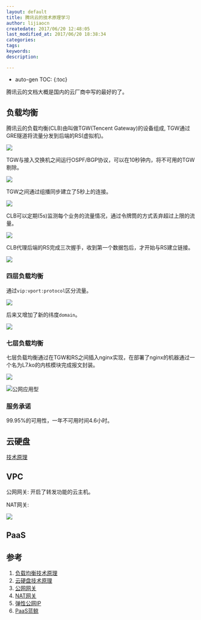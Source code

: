 ```yaml
---
layout: default
title: 腾讯云的技术原理学习
author: lijiaocn
createdate: 2017/06/20 12:48:05
last_modified_at: 2017/06/20 18:38:34
categories: 
tags:
keywords:
description: 

---
```


* auto-gen TOC:
{:toc}

腾讯云的文档大概是国内的云厂商中写的最好的了。

## 负载均衡

腾讯云的负载均衡(CLB)由叫做TGW(Tencent Gateway)的设备组成, TGW通过GRE隧道将流量分发到后端的RS(虚拟机)。

![](https://mccdn.qcloud.com/static/img/cf8f46731a218bf7fef43843eef0d4e4/image.png)

TGW与接入交换机之间运行OSPF/BGP协议，可以在10秒钟内，将不可用的TGW剔除。

![](https://mccdn.qcloud.com/static/img/4cdd6084a39561e04539a8866374bb24/image.png)

TGW之间通过组播同步建立了5秒上的连接。

![](https://mccdn.qcloud.com/static/img/397479668381a345c8bae877e4aa4ff3/image.png)

CLB可以定期(5s)监测每个业务的流量情况，通过令牌筒的方式丢弃超过上限的流量。

![](https://mccdn.qcloud.com/static/img/86cd36ef04f3200b8d0c591b0c4e7675/image.png)

CLB代理后端的RS完成三次握手，收到第一个数据包后，才开始与RS建立链接。

![](https://mccdn.qcloud.com/static/img/5c96f1c2548dd15bd00d0ff01b63eddf/image.png)

### 四层负载均衡

通过`vip:vport:protocol`区分流量。

![](https://mccdn.qcloud.com/static/img/bb969f908e3931c61267c316e6e4f909/image.png)

后来又增加了新的纬度`domain`。

![](https://mccdn.qcloud.com/static/img/e9d4ed8a62b76264f811d6b0dbf24c2e/image.png)

### 七层负载均衡

七层负载均衡通过在TGW和RS之间插入nginx实现，在部署了nginx的机器通过一个名为L7.ko的内核模块完成报文封装。

![](https://mccdn.qcloud.com/static/img/9874ed32509218619ef4cea119bc3790/image.png)

![公网应用型](https://www.qcloud.com/document/product/214/8975)

### 服务承诺

99.95%的可用性，一年不可用时间4.6小时。

## 云硬盘

[技术原理](https://www.qcloud.com/document/product/362/4138)

## VPC

公网网关: 开启了转发功能的云主机。

NAT网关:

![](https://mccdn.qcloud.com/static/img/4772b9bc1e78436104f89f943f06ac97/image.png)

## PaaS


## 参考

1. [负载均衡技术原理][1]
2. [云硬盘技术原理][2]
3. [公网网关][3]
4. [NAT网关][4]
5. [弹性公网IP][5]
6. [PaaS蓝鲸][6]

[1]: https://www.qcloud.com/document/product/214/530  "负载均衡" 
[2]: https://www.qcloud.com/document/product/362/4138 "云硬盘"
[3]: https://www.qcloud.com/document/product/215/4972 "公网网关"
[4]: https://www.qcloud.com/document/product/215/4975 "NAT网关"
[5]: https://www.qcloud.com/document/product/215/4958 "弹性公网IP"
[6]: https://www.qcloud.com/product/blueking "蓝鲸"
